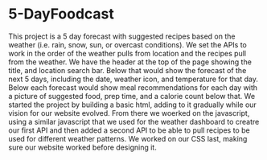 # 5-DayFoodcast
This project is a 5 day forecast with suggested recipes based on the weather (i.e. rain, snow, sun, or overcast conditions).<lb>
We set the APIs to work in the order of the weather pulls from location and the recipes pull from the weather.<lb>
We have the header at the top of the page showing the title, and location search bar.<lb>
Below that would show the forecast of the next 5 days, including the date, weather icon, and temperature for that day.<lb>
Below each forecast would show meal recommendations for each day with a picture of suggested food, prep time, and a calorie count below that.<lb>
We started the project by building a basic html, adding to it gradually while our vision for our website evolved.<lb>
From there we woerked on the javascript, using a similar javascript that we used for the weather dashboard to creatre our first API and then added a second API to be able to pull recipes to be used for different weather patterns.<lb>
We worked on our CSS last, making sure our website worked before designing it.<lb>
